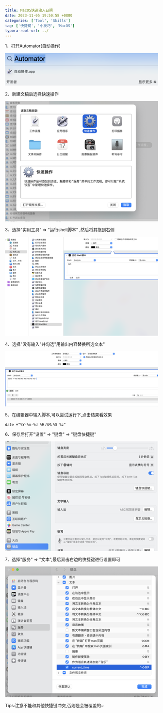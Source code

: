 ```yaml
---
title: MacOS快速输入日期
date: 2023-11-05 19:50:58 +0800
categories: ['Tool', 'Skills']
tag: ['快捷键', '小技巧', 'MacOS']
typora-root-url: ../
---
```




1、打开Automator(自动操作)

![image-20231105195908909](/assets/img/image-20231105195908909.png)

2、新建文稿后选择快速操作

![image-20231105203429558](/assets/img/image-20231105203429558.png)

3、选择"实用工具" => "运行shell脚本" ,然后将其拖到右侧

![image-20231105203540658](/assets/img/image-20231105203540658.png)

4、选择"没有输入"并勾选"用输出内容替换所选文本"

![image-20231105204525500](/assets/img/image-20231105204525500.png)

5、在编辑器中输入脚本,可以尝试运行下,点击结果看效果

```shell
date +"%Y-%m-%d %H:%M:%S %z"
```

6、保存后打开"设置" => "键盘" => "键盘快捷键"

![image-20231105204712217](/assets/img/image-20231105204712217.png)

7、选择"服务" => "文本",最后双击右边的快捷键进行设置即可

![image-20231105204925494](/assets/img/image-20231105204925494.png)

Tips:注意不能和其他快捷键冲突,否则是会被覆盖的~